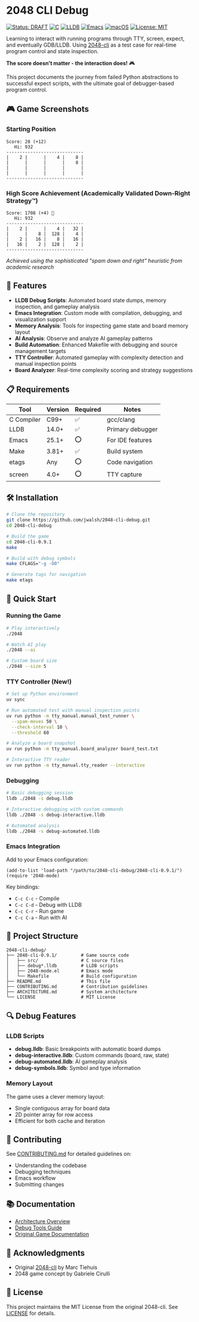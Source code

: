 # 2048 CLI Debug

[![Status: DRAFT](https://img.shields.io/badge/Status-DRAFT-orange?style=for-the-badge)](https://github.com/jwalsh/2048-cli-debug)
[![C](https://img.shields.io/badge/C-00599C?style=for-the-badge&logo=c&logoColor=white)](https://en.wikipedia.org/wiki/C_(programming_language))
[![LLDB](https://img.shields.io/badge/LLDB-3F4145?style=for-the-badge&logo=llvm&logoColor=white)](https://lldb.llvm.org/)
[![Emacs](https://img.shields.io/badge/Emacs-7F5AB6?style=for-the-badge&logo=gnu-emacs&logoColor=white)](https://www.gnu.org/software/emacs/)
[![macOS](https://img.shields.io/badge/macOS-000000?style=for-the-badge&logo=apple&logoColor=white)](https://www.apple.com/macos/)
[![License: MIT](https://img.shields.io/badge/License-MIT-yellow.svg?style=for-the-badge)](https://opensource.org/licenses/MIT)

Learning to interact with running programs through TTY, screen, expect, and eventually GDB/LLDB. Using [2048-cli](https://github.com/Tiehuis/2048-cli) as a test case for real-time program control and state inspection.

**The score doesn't matter - the interaction does!** 🎮

This project documents the journey from failed Python abstractions to successful expect scripts, with the ultimate goal of debugger-based program control.

## 🎮 Game Screenshots

### Starting Position
```
Score: 28 (+12)
   Hi: 932
-----------------------------
|    2 |      |    4 |    8 |
|      |      |      |    8 |
|      |      |      |      |
|      |      |      |      |
-----------------------------
```

### High Score Achievement (Academically Validated Down-Right Strategy™)
```
Score: 1708 (+4) 🎉
   Hi: 932
-----------------------------
|    2 |      |    4 |   32 |
|      |    8 |  128 |    4 |
|    2 |   16 |    8 |   16 |
|   16 |    2 |  128 |    2 |
-----------------------------
```
*Achieved using the sophisticated "spam down and right" heuristic from academic research*

## 🚀 Features

- **LLDB Debug Scripts**: Automated board state dumps, memory inspection, and gameplay analysis
- **Emacs Integration**: Custom mode with compilation, debugging, and visualization support
- **Memory Analysis**: Tools for inspecting game state and board memory layout
- **AI Analysis**: Observe and analyze AI gameplay patterns
- **Build Automation**: Enhanced Makefile with debugging and source management targets
- **TTY Controller**: Automated gameplay with complexity detection and manual inspection points
- **Board Analyzer**: Real-time complexity scoring and strategy suggestions

## 📋 Requirements

| Tool | Version | Required | Notes |
|------|---------|----------|-------|
| C Compiler | C99+ | ✅ | gcc/clang |
| LLDB | 14.0+ | ✅ | Primary debugger |
| Emacs | 25.1+ | ⭕ | For IDE features |
| Make | 3.81+ | ✅ | Build system |
| etags | Any | ⭕ | Code navigation |
| screen | 4.0+ | ⭕ | TTY capture |

## 🛠️ Installation

```bash
# Clone the repository
git clone https://github.com/jwalsh/2048-cli-debug.git
cd 2048-cli-debug

# Build the game
cd 2048-cli-0.9.1
make

# Build with debug symbols
make CFLAGS="-g -O0"

# Generate tags for navigation
make etags
```

## 🎯 Quick Start

### Running the Game

```bash
# Play interactively
./2048

# Watch AI play
./2048 --ai

# Custom board size
./2048 --size 5
```

### TTY Controller (New!)

```bash
# Set up Python environment
uv sync

# Run automated test with manual inspection points
uv run python -m tty_manual.manual_test_runner \
  --spam-moves 50 \
  --check-interval 10 \
  --threshold 60

# Analyze a board snapshot
uv run python -m tty_manual.board_analyzer board_test.txt

# Interactive TTY reader
uv run python -m tty_manual.tty_reader --interactive
```

### Debugging

```bash
# Basic debugging session
lldb ./2048 -s debug.lldb

# Interactive debugging with custom commands
lldb ./2048 -s debug-interactive.lldb

# Automated analysis
lldb ./2048 -s debug-automated.lldb
```

### Emacs Integration

Add to your Emacs configuration:

```elisp
(add-to-list 'load-path "/path/to/2048-cli-debug/2048-cli-0.9.1/")
(require '2048-mode)
```

Key bindings:
- `C-c C-c` - Compile
- `C-c C-d` - Debug with LLDB
- `C-c C-r` - Run game
- `C-c C-a` - Run with AI

## 📁 Project Structure

```
2048-cli-debug/
├── 2048-cli-0.9.1/         # Game source code
│   ├── src/                # C source files
│   ├── debug*.lldb         # LLDB scripts
│   ├── 2048-mode.el        # Emacs mode
│   └── Makefile            # Build configuration
├── README.md               # This file
├── CONTRIBUTING.md         # Contribution guidelines
├── ARCHITECTURE.md         # System architecture
└── LICENSE                 # MIT License
```

## 🔍 Debug Features

### LLDB Scripts

- **debug.lldb**: Basic breakpoints with automatic board dumps
- **debug-interactive.lldb**: Custom commands (board, raw, state)
- **debug-automated.lldb**: AI gameplay analysis
- **debug-symbols.lldb**: Symbol and type information

### Memory Layout

The game uses a clever memory layout:
- Single contiguous array for board data
- 2D pointer array for row access
- Efficient for both cache and iteration

## 🤝 Contributing

See [CONTRIBUTING.md](CONTRIBUTING.md) for detailed guidelines on:
- Understanding the codebase
- Debugging techniques
- Emacs workflow
- Submitting changes

## 📚 Documentation

- [Architecture Overview](ARCHITECTURE.md)
- [Debug Tools Guide](2048-cli-0.9.1/DEBUG-README.md)
- [Original Game Documentation](2048-cli-0.9.1/README.md)

## 🙏 Acknowledgments

- Original [2048-cli](https://github.com/Tiehuis/2048-cli) by Marc Tiehuis
- 2048 game concept by Gabriele Cirulli

## 📄 License

This project maintains the MIT License from the original 2048-cli. See [LICENSE](LICENSE) for details.